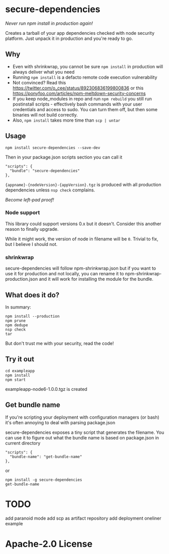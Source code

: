 # secure-dependencies
*Never run npm install in production again!*

Creates a tarball of your app dependencies checked with node security platform. Just unpack it in production and you're ready to go.

## Why

- Even with shrinkwrap, you cannot be sure `npm install` in production will always deliver what you need
- Running `npm install` is a defacto remote code execution vulnerability
- Not convinced? Read this https://twitter.com/o_cee/status/892306836199800836 or this https://ponyfoo.com/articles/npm-meltdown-security-concerns
- If you keep node_modules in repo and run `npm rebuild` you still run postinstall scripts - effectively bash commands with your user credentials and access to sudo. You can turn them off, but then some binaries will not build correctly.
- Also, `npm install` takes more time than `scp | untar`

## Usage

```
npm install secure-dependencies --save-dev
```

Then in your package.json scripts section you can call it
```
"scripts": {
  "bundle": "secure-dependencies"
},
```

`{appname}-{nodeVersion}-{appVersion}.tgz` is produced with all production dependencies unless `nsp check` complains.

*Become left-pad proof!*

### Node support

This library could support versions 0.x but it doesn't. Consider this another reason to finally upgrade.

While it might work, the version of node in filename will be `0`. Trivial to fix, but I believe I should not.

### shrinkwrap

secure-dependencies will follow npm-shrinkwrap.json but if you want to use it for production and not locally, you can rename it to npm-shrinkwrap-production.json and it will work for installing the module for the bundle.

## What does it do?
In summary:
```
npm install --production
npm prune
npm dedupe
nsp check
tar
```

But don't trust me with your security, read the code!

## Try it out

```
cd exampleapp
npm install
npm start
```
exampleapp-node6-1.0.0.tgz is created

## Get bundle name

If you're scripting your deployment with configuration managers (or bash) it's often annoying to deal with parsing package.json

secure-dependencies exposes a tiny script that generates the filename. You can use it to figure out what the bundle name is based on package.json in current directory
```
"scripts": {
  "bundle-name": "get-bundle-name"
},
```
or
```
npm install -g secure-dependencies
get-bundle-name
```

# TODO
add paranoid mode
add scp as artifact repository
add deployment oneliner example

# Apache-2.0 License
